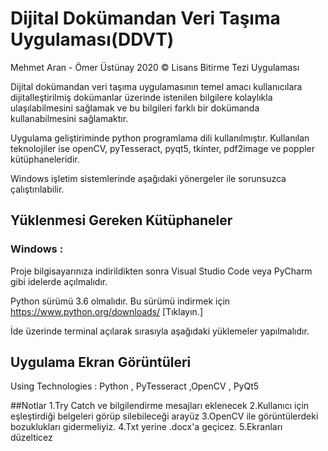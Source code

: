 # Dijital Dokümandan Veri Taşıma Uygulaması(DDVT)

Mehmet Aran - Ömer Üstünay 2020 © Lisans Bitirme Tezi Uygulaması

Dijital dokümandan veri taşıma uygulamasının temel amacı kullanıcılara dijitalleştirilmiş dokümanlar üzerinde istenilen bilgilere kolaylıkla ulaşılabilmesini sağlamak ve bu bilgileri farklı bir dokümanda kullanabilmesini sağlamaktır.

Uygulama geliştiriminde python programlama dili kullanılmıştır.
Kullanılan teknolojiler ise openCV, pyTesseract, pyqt5, tkinter, pdf2image ve poppler kütüphaneleridir.

Windows işletim sistemlerinde aşağıdaki yönergeler ile sorunsuzca çalıştırılabilir.

## Yüklenmesi Gereken Kütüphaneler

### Windows : 
Proje bilgisayarınıza indirildikten sonra Visual Studio Code veya PyCharm gibi idelerde açılmalıdır. 

Python sürümü 3.6 olmalıdır. Bu sürümü indirmek için https://www.python.org/downloads/ [Tıklayın.]

İde üzerinde terminal açılarak sırasıyla aşağıdaki yüklemeler yapılmalıdır.




## Uygulama Ekran Görüntüleri







Using Technologies :  Python , PyTesseract ,OpenCV , PyQt5



##Notlar
1.Try Catch ve bilgilendirme mesajları eklenecek
2.Kullanıcı için eşleştirdiği belgeleri görüp silebileceği arayüz
3.OpenCV ile görüntülerdeki bozuklukları gidermeliyiz.
4.Txt yerine .docx'a geçicez.
5.Ekranları düzelticez
